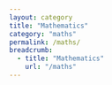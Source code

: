 ```yaml
---
layout: category
title: "Mathematics"
category: "maths"
permalink: /maths/
breadcrumb:
  - title: "Mathematics"
    url: "/maths"
---
```

